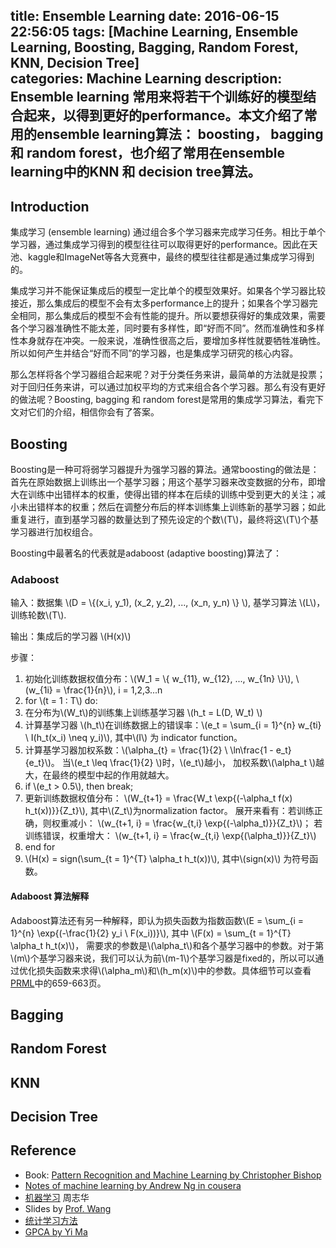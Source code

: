 title: Ensemble Learning
date: 2016-06-15 22:56:05
tags: [Machine Learning, Ensemble Learning, Boosting, Bagging, Random Forest, KNN, Decision Tree]  
categories: Machine Learning
description: Ensemble learning 常用来将若干个训练好的模型结合起来，以得到更好的performance。本文介绍了常用的ensemble learning算法： boosting， bagging 和 random forest，也介绍了常用在ensemble learning中的KNN 和 decision tree算法。
---

## Introduction

集成学习 (ensemble learning) 通过组合多个学习器来完成学习任务。相比于单个学习器，通过集成学习得到的模型往往可以取得更好的performance。因此在天池、kaggle和ImageNet等各大竞赛中，最终的模型往往都是通过集成学习得到的。

集成学习并不能保证集成后的模型一定比单个的模型效果好。如果各个学习器比较接近，那么集成后的模型不会有太多performance上的提升；如果各个学习器完全相同，那么集成后的模型不会有性能的提升。所以要想获得好的集成效果，需要各个学习器准确性不能太差，同时要有多样性，即“好而不同”。然而准确性和多样性本身就存在冲突。一般来说，准确性很高之后，要增加多样性就要牺牲准确性。所以如何产生并结合“好而不同”的学习器，也是集成学习研究的核心内容。

那么怎样将各个学习器组合起来呢？对于分类任务来讲，最简单的方法就是投票；对于回归任务来讲，可以通过加权平均的方式来组合各个学习器。那么有没有更好的做法呢？Boosting, bagging 和 random forest是常用的集成学习算法，看完下文对它们的介绍，相信你会有了答案。

## Boosting

Boosting是一种可将弱学习器提升为强学习器的算法。通常boosting的做法是：首先在原始数据上训练出一个基学习器；用这个基学习器来改变数据的分布，即增大在训练中出错样本的权重，使得出错的样本在后续的训练中受到更大的关注；减小未出错样本的权重；然后在调整分布后的样本训练集上训练新的基学习器；如此重复进行，直到基学习器的数量达到了预先设定的个数\\(T\\)，最终将这\\(T\\)个基学习器进行加权组合。

Boosting中最著名的代表就是adaboost (adaptive boosting)算法了：

### Adaboost 

输入：数据集 \\(D = \\{(x\_i, y\_1), (x\_2, y\_2), ..., (x\_n, y\_n) \\} \\), 基学习算法 \\(L\\)，训练轮数\\(T\\).

输出：集成后的学习器 \\(H(x)\\)

步骤：

1. 初始化训练数据权值分布：\\(W\_1 = \\{ w\_{11}, w\_{12}, ..., w\_{1n} \\}\\), \\(w\_{1i} = \frac{1}{n}\\), i = 1,2,3...n
2. for \\(t = 1 : T\\) do:
3. 在分布为\\(W\_t\\)的训练集上训练基学习器 \\(h\_t = L(D, W\_t) \\)
4. 计算基学习器 \\(h\_t\\)在训练数据上的错误率：\\(e\_t = \sum\_{i = 1}^{n} w\_{ti}  \ I(h\_t(x\_i) \neq y\_i)\\), 其中\\(I\\) 为 indicator function。
5. 计算基学习器加权系数：\\(\alpha\_{t} = \frac{1}{2} \ \ln\frac{1 - e\_t}{e\_t}\\)。 当\\(e\_t \leq \frac{1}{2} \\)时，\\(e\_t\\)越小， 加权系数\\(\alpha\_t \\)越大，在最终的模型中起的作用就越大。
6. if \\(e\_t > 0.5\\), then break;
6. 更新训练数据权值分布： \\(W\_{t+1} = \frac{W\_t \exp{(-\alpha\_t f(x) h\_t(x))}}{Z\_t}\\), 其中\\(Z\_t\\)为normalization factor。 展开来看有：若训练正确，则权重减小： \\(w\_{t+1, i} = \frac{w\_{t,i} \exp{(-\alpha\_t)}}{Z\_t}\\)； 若训练错误，权重增大： \\(w\_{t+1, i} = \frac{w\_{t,i} \exp{(\alpha\_t)}}{Z\_t}\\)
7. end for
8. \\(H(x) = sign(\sum\_{t = 1}^{T} \alpha\_t h\_t(x))\\), 其中\\(sign(x)\\) 为符号函数。

#### Adaboost 算法解释

Adaboost算法还有另一种解释，即认为损失函数为指数函数\\(E = \sum\_{i = 1}^{n} \exp{(-\frac{1}{2} y\_i \ F(x\_i))}\\), 其中 \\(F(x) = \sum\_{t = 1}^{T} \alpha\_t h\_t(x)\\)， 需要求的参数是\\(\alpha\_t\\)和各个基学习器中的参数。对于第\\(m\\)个基学习器来说，我们可以认为前\\(m-1\\)个基学习器是fixed的，所以可以通过优化损失函数来求得\\(\alpha\_m\\)和\\(h\_m(x)\\)中的参数。具体细节可以查看[PRML](prml)中的659-663页。

## Bagging

## Random Forest

## KNN

## Decision Tree

## Reference

- Book: [Pattern Recognition and Machine Learning by Christopher Bishop](prml)
- [Notes of machine learning by Andrew Ng in cousera](http://www.holehouse.org/mlclass)
- [机器学习][url1] 周志华
- Slides by [Prof. Wang](http://sist.shanghaitech.edu.cn/StaffDetail.asp?id=334)
- [统计学习方法](http://www.hangli-hl.com/books.html)
- [GPCA by Yi Ma]((http://yima.csl.illinois.edu/))

[url1]:http://cs.nju.edu.cn/zhouzh/zhouzh.files/publication/MLbook2016.htm
[prml]:http://www.rmki.kfki.hu/~banmi/elte/Bishop%20-%20Pattern%20Recognition%20and%20Machine%20Learning.pdf

<script type="text/javascript" src="http://cdn.mathjax.org/mathjax/latest/MathJax.js?config=default"></script>